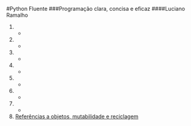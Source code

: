 #Python Fluente
###Programação clara, concisa e eficaz
####Luciano Ramalho

1. -
2. -
3. -
4. -
5. -
6. -
7. -
8. [Referências a objetos, mutabilidade e reciclagem](cap_08)